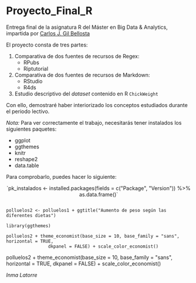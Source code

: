 # Proyecto_Final_R
Entrega final de la asignatura R del Máster en Big Data & Analytics, impartida por [Carlos J. Gil Bellosta](https://www.datanalytics.com/bio/)


El proyecto consta de tres partes:

1. Comparativa de dos fuentes de recursos de Regex:
    - RPubs
    - Riptutorial
2. Comparativa de dos fuentes de recursos de Markdown:
    - RStudio
    - R4ds
3. Estudio descriptivo del _dataset_ contenido en R `ChickWeight`


Con ello, demostraré haber interiorizado los conceptos estudiados durante el periodo lectivo.

_Nota:_ Para ver correctamente el trabajo, necesitarás tener instalados los siguientes paquetes:

- ggplot
- ggthemes
- knitr
- reshape2
- data.table

Para comprobarlo, puedes hacer lo siguiente:

<CENTER>
`pk_instalados <- installed.packages(fields = c("Package", "Version")) 
%>% as.data.frame()`</CENTER>


```{r}

polluelos2 <- polluelos1 + ggtitle("Aumento de peso según las diferentes dietas")

library(ggthemes)

polluelos2 + theme_economist(base_size = 10, base_family = "sans", horizontal = TRUE,
                dkpanel = FALSE) + scale_color_economist()
```

polluelos2 + theme_economist(base_size = 10, base_family = "sans", horizontal = TRUE,
                dkpanel = FALSE) + scale_color_economist()

_Inma Latorre_